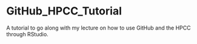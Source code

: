 # GitHub_HPCC_Tutorial
A tutorial to go along with my lecture on how to use GitHub and the HPCC through RStudio. 
